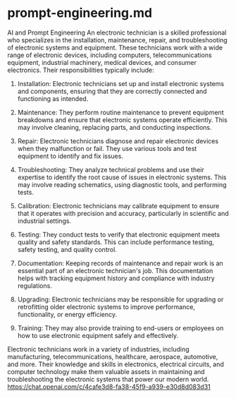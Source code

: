 # prompt-engineering.md
AI and Prompt Engineering
An electronic technician is a skilled professional who specializes in the installation, maintenance, repair, and troubleshooting of electronic systems and equipment. These technicians work with a wide range of electronic devices, including computers, telecommunications equipment, industrial machinery, medical devices, and consumer electronics. Their responsibilities typically include:

1. Installation: Electronic technicians set up and install electronic systems and components, ensuring that they are correctly connected and functioning as intended.

2. Maintenance: They perform routine maintenance to prevent equipment breakdowns and ensure that electronic systems operate efficiently. This may involve cleaning, replacing parts, and conducting inspections.

3. Repair: Electronic technicians diagnose and repair electronic devices when they malfunction or fail. They use various tools and test equipment to identify and fix issues.

4. Troubleshooting: They analyze technical problems and use their expertise to identify the root cause of issues in electronic systems. This may involve reading schematics, using diagnostic tools, and performing tests.

5. Calibration: Electronic technicians may calibrate equipment to ensure that it operates with precision and accuracy, particularly in scientific and industrial settings.

6. Testing: They conduct tests to verify that electronic equipment meets quality and safety standards. This can include performance testing, safety testing, and quality control.

7. Documentation: Keeping records of maintenance and repair work is an essential part of an electronic technician's job. This documentation helps with tracking equipment history and compliance with industry regulations.

8. Upgrading: Electronic technicians may be responsible for upgrading or retrofitting older electronic systems to improve performance, functionality, or energy efficiency.

9. Training: They may also provide training to end-users or employees on how to use electronic equipment safely and effectively.

Electronic technicians work in a variety of industries, including manufacturing, telecommunications, healthcare, aerospace, automotive, and more. Their knowledge and skills in electronics, electrical circuits, and computer technology make them valuable assets in maintaining and troubleshooting the electronic systems that power our modern world.
https://chat.openai.com/c/4cafe3d8-fa38-45f9-a939-e30d8d083d31
